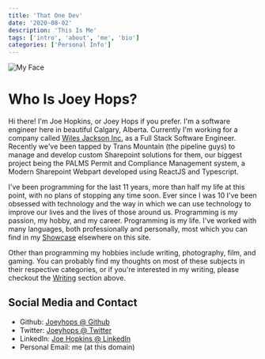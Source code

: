 ```yaml
---
title: 'That One Dev'
date: '2020-08-02'
description: 'This Is Me'
tags: ['intro', 'about', 'me', 'bio']
categories: ['Personal Info']
---
```


![My Face](/isme.jpg)
# Who Is Joey Hops?
Hi there! I'm Joe Hopkins, or Joey Hops if you prefer. I'm a software engineer here in beautiful Calgary, Alberta.
Currently I'm working for a company called [Wiles Jackson Inc.](https://www.wilesjackson.com) as a Full Stack Software Engineer.
Recently we've been tapped by Trans Mountain (the pipeline guys) to manage and develop custom Sharepoint solutions for them,
our biggest project being the PALMS Permit and Compliance Management system, a Modern Sharepoint Webpart developed using
ReactJS and Typescript.

I've been programming for the last 11 years, more than half my life at this point, with no plans of stopping any time soon.
Ever since I was 10 I've been obsessed with technology and the way in which we can use technology to improve our lives and the
lives of those around us. Programming is my passion, my hobby, and my career. Programming is my life. I've worked with many languages,
both professionally and personally, most which you can find in my [Showcase](/showcase) elsewhere on this site.

Other than programming my hobbies include writing, photography, film, and gaming. You can probably find my thoughts on most of these
subjects in their respective categories, or if you're interested in my writing, please checkout the [Writing](/writing) section above.

## Social Media and Contact

  - Github: [Joeyhops @ Github](https://github.com/joeyhops)
  - Twitter: [Joeyhops @ Twitter](https://twitter.com/joeyhopsdev)
  - LinkedIn: [Joe Hopkins @ LinkedIn](https://www.linkedin.com/in/joseph-hopkins-22738116b/)
  - Personal Email: me (at this domain)
